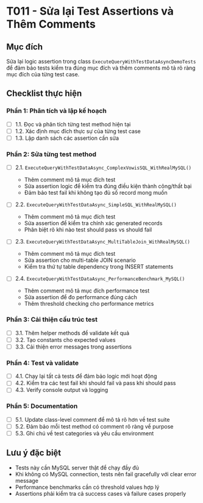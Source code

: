 # T011 - Sửa lại Test Assertions và Thêm Comments

## Mục đích
Sửa lại logic assertion trong class `ExecuteQueryWithTestDataAsyncDemoTests` để đảm bảo tests kiểm tra đúng mục đích và thêm comments mô tả rõ ràng mục đích của từng test case.

## Checklist thực hiện

### Phần 1: Phân tích và lập kế hoạch
- [ ] 1.1. Đọc và phân tích từng test method hiện tại
- [ ] 1.2. Xác định mục đích thực sự của từng test case
- [ ] 1.3. Lập danh sách các assertion cần sửa

### Phần 2: Sửa từng test method
- [ ] 2.1. `ExecuteQueryWithTestDataAsync_ComplexVowisSQL_WithRealMySQL()` 
  - Thêm comment mô tả mục đích test
  - Sửa assertion logic để kiểm tra đúng điều kiện thành công/thất bại
  - Đảm bảo test fail khi không tạo đủ số record mong muốn

- [ ] 2.2. `ExecuteQueryWithTestDataAsync_SimpleSQL_WithRealMySQL()`
  - Thêm comment mô tả mục đích test  
  - Sửa assertion để kiểm tra chính xác generated records
  - Phân biệt rõ khi nào test should pass vs should fail

- [ ] 2.3. `ExecuteQueryWithTestDataAsync_MultiTableJoin_WithRealMySQL()`
  - Thêm comment mô tả mục đích test
  - Sửa assertion cho multi-table JOIN scenario
  - Kiểm tra thứ tự table dependency trong INSERT statements

- [ ] 2.4. `ExecuteQueryWithTestDataAsync_PerformanceBenchmark_MySQL()`
  - Thêm comment mô tả mục đích performance test
  - Sửa assertion để đo performance đúng cách
  - Thêm threshold checking cho performance metrics

### Phần 3: Cải thiện cấu trúc test
- [ ] 3.1. Thêm helper methods để validate kết quả
- [ ] 3.2. Tạo constants cho expected values
- [ ] 3.3. Cải thiện error messages trong assertions

### Phần 4: Test và validate
- [ ] 4.1. Chạy lại tất cả tests để đảm bảo logic mới hoạt động
- [ ] 4.2. Kiểm tra các test fail khi should fail và pass khi should pass
- [ ] 4.3. Verify console output và logging

### Phần 5: Documentation
- [ ] 5.1. Update class-level comment để mô tả rõ hơn về test suite
- [ ] 5.2. Đảm bảo mỗi test method có comment rõ ràng về purpose
- [ ] 5.3. Ghi chú về test categories và yêu cầu environment

## Lưu ý đặc biệt
- Tests này cần MySQL server thật để chạy đầy đủ
- Khi không có MySQL connection, tests nên fail gracefully với clear error message
- Performance benchmarks cần có threshold values hợp lý
- Assertions phải kiểm tra cả success cases và failure cases properly 